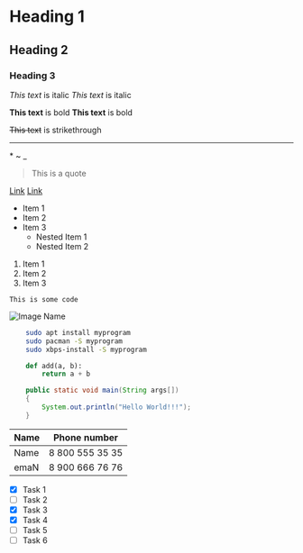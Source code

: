 <!-- Заголовки -->
# Heading 1
## Heading 2
### Heading 3

<!-- Наклонный -->
*This text* is italic 
_This text_ is italic 

<!-- Жирный -->
**This text** is bold
__This text__ is bold

<!-- Зачеркнутый -->
~~This text~~ is strikethrough

<!-- Horizontal line -->
---

<!-- Escape characters -->
\* \~ \_

<!-- Blockquote -->
> This is a quote

<!-- Links -->
[Link](http://example.com)
[Link](http://example.com "Title on hover")

<!-- Unordered List -->
* Item 1
* Item 2
* Item 3
    * Nested Item 1
    * Nested Item 2

<!-- Ordered List -->
<!-- Numbers will increment even though it's 1 everywhere -->
1. Item 1
1. Item 2
1. Item 3

<!-- Inline Code Block -->
`This is some code`

<!-- Images -->
![Image Name](https://sun9-19.userapi.com/c846124/v846124097/5114b/AsvMKAVDZyw.jpg)


<!-- Github Markdown -->
``` Bash
    sudo apt install myprogram
    sudo pacman -S myprogram
    sudo xbps-install -S myprogram
```

``` Python
    def add(a, b):
        return a + b
```

``` Java
    public static void main(String args[])
    {
        System.out.println("Hello World!!!");
    }
```

<!-- Tables -->
| Name  | Phone number      |
|-------|-------------------|
| Name  | 8 800 555 35 35   |
| emaN  | 8 900 666 76 76   |

<!-- Task Lists -->
* [x] Task 1
* [ ] Task 2
* [x] Task 3
* [x] Task 4
* [ ] Task 5
* [ ] Task 6
